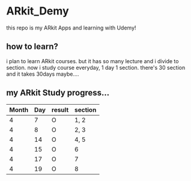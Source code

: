 # ARkit_Demy
this repo is my ARkit Apps and learning with Udemy!

## how to learn?
i plan to learn ARkit courses. but it has so many lecture and i divide to section.
now i study course everyday, 1 day 1 section.
there's 30 section and it takes 30days maybe....

## my ARkit Study progress...
| Month | Day | result | section |
|-------|-----|--------|---------|
|4|7|O|1, 2|
|4|8|O|2, 3|
|4|14|O|4, 5|
|4|15|O|6|
|4|17|O|7|
|4|19|O|8| 
